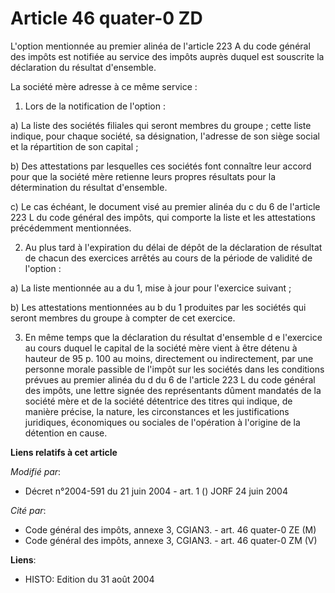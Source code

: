 # Article 46 quater-0 ZD

L'option mentionnée au premier alinéa de l'article 223 A du code général des impôts est notifiée au service des impôts auprès
duquel est souscrite la déclaration du résultat d'ensemble.

La société mère adresse à ce même service :

1. Lors de la notification de l'option :

a) La liste des sociétés filiales qui seront membres du groupe ; cette liste indique, pour chaque société, sa désignation,
l'adresse de son siège social et la répartition de son capital ;

b) Des attestations par lesquelles ces sociétés font connaître leur accord pour que la société mère retienne leurs propres
résultats pour la détermination du résultat d'ensemble.

c) Le cas échéant, le document visé au premier alinéa du c du 6 de l'article 223 L du code général des impôts, qui comporte
la liste et les attestations précédemment mentionnées.

2. Au plus tard à l'expiration du délai de dépôt de la déclaration de résultat de chacun des exercices arrêtés au cours de la
période de validité de l'option :

a) La liste mentionnée au a du 1, mise à jour pour l'exercice suivant ;

b) Les attestations mentionnées au b du 1 produites par les sociétés qui seront membres du groupe à compter de cet exercice.

3. En même temps que la déclaration du résultat d'ensemble d e l'exercice au cours duquel le capital de la société mère vient
à être détenu à hauteur de 95 p. 100 au moins, directement ou indirectement, par une personne morale passible de l'impôt sur
les sociétés dans les conditions prévues au premier alinéa du d du 6 de l'article 223 L du code général des impôts, une
lettre signée des représentants dûment mandatés de la société mère et de la société détentrice des titres qui indique, de
manière précise, la nature, les circonstances et les justifications juridiques, économiques ou sociales de l'opération à
l'origine de la détention en cause.

**Liens relatifs à cet article**

_Modifié par_:

  - Décret n°2004-591 du 21 juin 2004 - art. 1 () JORF 24 juin 2004

_Cité par_:

  - Code général des impôts, annexe 3, CGIAN3. - art. 46 quater-0 ZE (M)
  - Code général des impôts, annexe 3, CGIAN3. - art. 46 quater-0 ZM (V)

**Liens**:

  - HISTO: Edition du 31 août 2004
